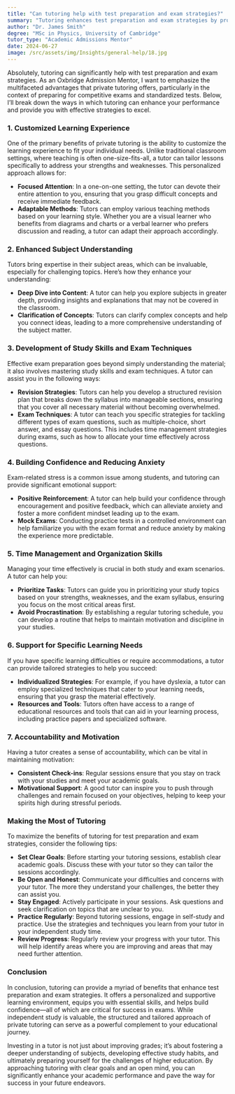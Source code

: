 ```yaml
---
title: "Can tutoring help with test preparation and exam strategies?"
summary: "Tutoring enhances test preparation and exam strategies by providing customized learning experiences and effective strategies for better performance."
author: "Dr. James Smith"
degree: "MSc in Physics, University of Cambridge"
tutor_type: "Academic Admissions Mentor"
date: 2024-06-27
image: /src/assets/img/Insights/general-help/18.jpg
---
```


Absolutely, tutoring can significantly help with test preparation and exam strategies. As an Oxbridge Admission Mentor, I want to emphasize the multifaceted advantages that private tutoring offers, particularly in the context of preparing for competitive exams and standardized tests. Below, I’ll break down the ways in which tutoring can enhance your performance and provide you with effective strategies to excel.

### 1. Customized Learning Experience

One of the primary benefits of private tutoring is the ability to customize the learning experience to fit your individual needs. Unlike traditional classroom settings, where teaching is often one-size-fits-all, a tutor can tailor lessons specifically to address your strengths and weaknesses. This personalized approach allows for:

- **Focused Attention**: In a one-on-one setting, the tutor can devote their entire attention to you, ensuring that you grasp difficult concepts and receive immediate feedback.
- **Adaptable Methods**: Tutors can employ various teaching methods based on your learning style. Whether you are a visual learner who benefits from diagrams and charts or a verbal learner who prefers discussion and reading, a tutor can adapt their approach accordingly.

### 2. Enhanced Subject Understanding

Tutors bring expertise in their subject areas, which can be invaluable, especially for challenging topics. Here’s how they enhance your understanding:

- **Deep Dive into Content**: A tutor can help you explore subjects in greater depth, providing insights and explanations that may not be covered in the classroom.
- **Clarification of Concepts**: Tutors can clarify complex concepts and help you connect ideas, leading to a more comprehensive understanding of the subject matter.

### 3. Development of Study Skills and Exam Techniques

Effective exam preparation goes beyond simply understanding the material; it also involves mastering study skills and exam techniques. A tutor can assist you in the following ways:

- **Revision Strategies**: Tutors can help you develop a structured revision plan that breaks down the syllabus into manageable sections, ensuring that you cover all necessary material without becoming overwhelmed.
- **Exam Techniques**: A tutor can teach you specific strategies for tackling different types of exam questions, such as multiple-choice, short answer, and essay questions. This includes time management strategies during exams, such as how to allocate your time effectively across questions.

### 4. Building Confidence and Reducing Anxiety

Exam-related stress is a common issue among students, and tutoring can provide significant emotional support:

- **Positive Reinforcement**: A tutor can help build your confidence through encouragement and positive feedback, which can alleviate anxiety and foster a more confident mindset leading up to the exam.
- **Mock Exams**: Conducting practice tests in a controlled environment can help familiarize you with the exam format and reduce anxiety by making the experience more predictable.

### 5. Time Management and Organization Skills

Managing your time effectively is crucial in both study and exam scenarios. A tutor can help you:

- **Prioritize Tasks**: Tutors can guide you in prioritizing your study topics based on your strengths, weaknesses, and the exam syllabus, ensuring you focus on the most critical areas first.
- **Avoid Procrastination**: By establishing a regular tutoring schedule, you can develop a routine that helps to maintain motivation and discipline in your studies.

### 6. Support for Specific Learning Needs

If you have specific learning difficulties or require accommodations, a tutor can provide tailored strategies to help you succeed:

- **Individualized Strategies**: For example, if you have dyslexia, a tutor can employ specialized techniques that cater to your learning needs, ensuring that you grasp the material effectively.
- **Resources and Tools**: Tutors often have access to a range of educational resources and tools that can aid in your learning process, including practice papers and specialized software.

### 7. Accountability and Motivation

Having a tutor creates a sense of accountability, which can be vital in maintaining motivation:

- **Consistent Check-ins**: Regular sessions ensure that you stay on track with your studies and meet your academic goals.
- **Motivational Support**: A good tutor can inspire you to push through challenges and remain focused on your objectives, helping to keep your spirits high during stressful periods.

### Making the Most of Tutoring

To maximize the benefits of tutoring for test preparation and exam strategies, consider the following tips:

- **Set Clear Goals**: Before starting your tutoring sessions, establish clear academic goals. Discuss these with your tutor so they can tailor the sessions accordingly.
- **Be Open and Honest**: Communicate your difficulties and concerns with your tutor. The more they understand your challenges, the better they can assist you.
- **Stay Engaged**: Actively participate in your sessions. Ask questions and seek clarification on topics that are unclear to you.
- **Practice Regularly**: Beyond tutoring sessions, engage in self-study and practice. Use the strategies and techniques you learn from your tutor in your independent study time.
- **Review Progress**: Regularly review your progress with your tutor. This will help identify areas where you are improving and areas that may need further attention.

### Conclusion

In conclusion, tutoring can provide a myriad of benefits that enhance test preparation and exam strategies. It offers a personalized and supportive learning environment, equips you with essential skills, and helps build confidence—all of which are critical for success in exams. While independent study is valuable, the structured and tailored approach of private tutoring can serve as a powerful complement to your educational journey.

Investing in a tutor is not just about improving grades; it’s about fostering a deeper understanding of subjects, developing effective study habits, and ultimately preparing yourself for the challenges of higher education. By approaching tutoring with clear goals and an open mind, you can significantly enhance your academic performance and pave the way for success in your future endeavors.
    